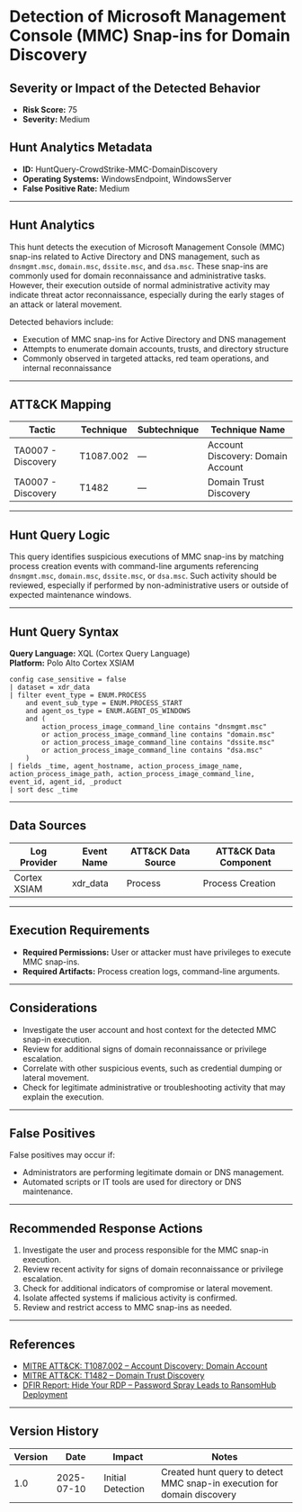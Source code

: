 # Detection of Microsoft Management Console (MMC) Snap-ins for Domain Discovery

## Severity or Impact of the Detected Behavior

- **Risk Score:** 75  
- **Severity:** Medium

## Hunt Analytics Metadata

- **ID:** HuntQuery-CrowdStrike-MMC-DomainDiscovery
- **Operating Systems:** WindowsEndpoint, WindowsServer
- **False Positive Rate:** Medium

---

## Hunt Analytics

This hunt detects the execution of Microsoft Management Console (MMC) snap-ins related to Active Directory and DNS management, such as `dnsmgmt.msc`, `domain.msc`, `dssite.msc`, and `dsa.msc`. These snap-ins are commonly used for domain reconnaissance and administrative tasks. However, their execution outside of normal administrative activity may indicate threat actor reconnaissance, especially during the early stages of an attack or lateral movement.

Detected behaviors include:

- Execution of MMC snap-ins for Active Directory and DNS management
- Attempts to enumerate domain accounts, trusts, and directory structure
- Commonly observed in targeted attacks, red team operations, and internal reconnaissance

---

## ATT&CK Mapping

| Tactic                        | Technique   | Subtechnique | Technique Name                                 |
|-------------------------------|-------------|--------------|-----------------------------------------------|
| TA0007 - Discovery            | T1087.002   | —            | Account Discovery: Domain Account             |
| TA0007 - Discovery            | T1482       | —            | Domain Trust Discovery                        |

---

## Hunt Query Logic

This query identifies suspicious executions of MMC snap-ins by matching process creation events with command-line arguments referencing `dnsmgmt.msc`, `domain.msc`, `dssite.msc`, or `dsa.msc`. Such activity should be reviewed, especially if performed by non-administrative users or outside of expected maintenance windows.

---

## Hunt Query Syntax

**Query Language:** XQL (Cortex Query Language)  
**Platform:** Polo Alto Cortex XSIAM

```xql
config case_sensitive = false
| dataset = xdr_data
| filter event_type = ENUM.PROCESS
    and event_sub_type = ENUM.PROCESS_START
    and agent_os_type = ENUM.AGENT_OS_WINDOWS
    and (
        action_process_image_command_line contains "dnsmgmt.msc"
        or action_process_image_command_line contains "domain.msc"
        or action_process_image_command_line contains "dssite.msc"
        or action_process_image_command_line contains "dsa.msc"
    )
| fields _time, agent_hostname, action_process_image_name, action_process_image_path, action_process_image_command_line, event_id, agent_id, _product
| sort desc _time
```

---

## Data Sources

| Log Provider | Event Name       | ATT&CK Data Source  | ATT&CK Data Component  |
|--------------|------------------|---------------------|------------------------|
| Cortex XSIAM|    xdr_data       | Process             | Process Creation       |

---

## Execution Requirements

- **Required Permissions:** User or attacker must have privileges to execute MMC snap-ins.
- **Required Artifacts:** Process creation logs, command-line arguments.

---

## Considerations

- Investigate the user account and host context for the detected MMC snap-in execution.
- Review for additional signs of domain reconnaissance or privilege escalation.
- Correlate with other suspicious events, such as credential dumping or lateral movement.
- Check for legitimate administrative or troubleshooting activity that may explain the execution.

---

## False Positives

False positives may occur if:

- Administrators are performing legitimate domain or DNS management.
- Automated scripts or IT tools are used for directory or DNS maintenance.

---

## Recommended Response Actions

1. Investigate the user and process responsible for the MMC snap-in execution.
2. Review recent activity for signs of domain reconnaissance or privilege escalation.
3. Check for additional indicators of compromise or lateral movement.
4. Isolate affected systems if malicious activity is confirmed.
5. Review and restrict access to MMC snap-ins as needed.

---

## References

- [MITRE ATT&CK: T1087.002 – Account Discovery: Domain Account](https://attack.mitre.org/techniques/T1087/002/)
- [MITRE ATT&CK: T1482 – Domain Trust Discovery](https://attack.mitre.org/techniques/T1482/)
- [DFIR Report: Hide Your RDP – Password Spray Leads to RansomHub Deployment](https://thedfirreport.com/2025/06/30/hide-your-rdp-password-spray-leads-to-ransomhub-deployment/)

---

## Version History

| Version | Date       | Impact            | Notes                                                                                      |
|---------|------------|-------------------|--------------------------------------------------------------------------------------------|
| 1.0     | 2025-07-10 | Initial Detection | Created hunt query to detect MMC snap-in execution for domain discovery                    |
